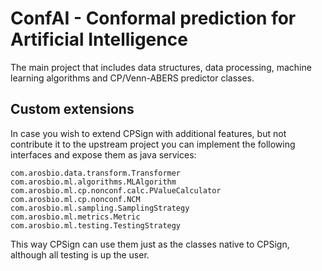 # ConfAI - Conformal prediction for Artificial Intelligence

The main project that includes data structures, data processing, machine learning algorithms and CP/Venn-ABERS predictor classes. 


## Custom extensions
In case you wish to extend CPSign with additional features, but not contribute it to the upstream project you can implement the following interfaces and expose them as java services:
```
com.arosbio.data.transform.Transformer
com.arosbio.ml.algorithms.MLAlgorithm
com.arosbio.ml.cp.nonconf.calc.PValueCalculator
com.arosbio.ml.cp.nonconf.NCM
com.arosbio.ml.sampling.SamplingStrategy
com.arosbio.ml.metrics.Metric
com.arosbio.ml.testing.TestingStrategy
```

This way CPSign can use them just as the classes native to CPSign, although all testing is up the user.
